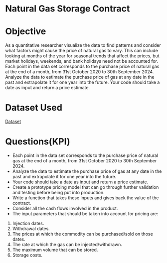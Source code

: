 # Natural Gas Storage Contract 

# Objective
As a quantitative researcher visualize the data to find patterns and consider what factors might cause the price of natural gas to vary. This can include looking at months of the year for seasonal trends that affect the prices, but market holidays, weekends, and bank holidays need not be accounted for. Each point in the data set corresponds to the purchase price of natural gas at the end of a month, from 31st October 2020 to 30th September 2024.
Analyze the data to estimate the purchase price of gas at any date in the past and extrapolate it for one year into the future. 
Your code should take a date as input and return a price estimate.

# Dataset Used
 <a href = "https://github.com/Shreyas-P2004/JP-moragan/blob/main/Nat_Gas.csv">Dataset</a>

# Questions(KPI)
- Each point in the data set corresponds to the purchase price of natural gas at the end of a month, from 31st October 2020 to 30th September 2024.
- Analyze the data to estimate the purchase price of gas at any date in the past and extrapolate it for one year into the future.
- Your code should take a date as input and return a price estimate.
- Create a prototype pricing model that can go through further validation and testing before being put into production.
- Write a function that takes these inputs and gives back the value of the contract.
- Consider all the cash flows involved in the product.
- The input parameters that should be taken into account for pricing are:

1) Injection dates. 
2) Withdrawal dates.
3) The prices at which the commodity can be purchased/sold on those dates.
4) The rate at which the gas can be injected/withdrawn.
5) The maximum volume that can be stored.
6) Storage costs.

 


